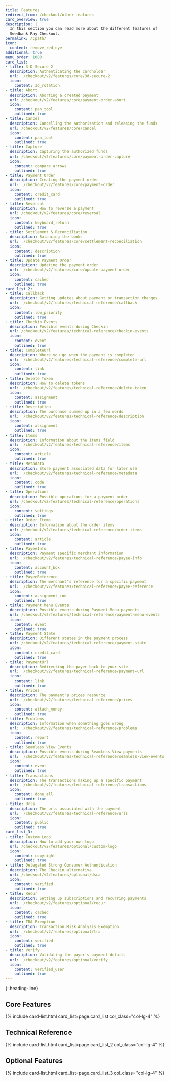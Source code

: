 ```yaml
---
title: Features
redirect_from: /checkout/other-features
card_overview: true
description: |
  In this section you can read more about the different features of
  Swedbank Pay Checkout.
permalink: /:path/
icon:
  content: remove_red_eye
additional: true
menu_order: 1000
card_list:
- title: 3-D Secure 2
  description: Authenticating the cardholder
  url:  /checkout/v2/features/core/3d-secure-2
  icon:
    content: 3d_rotation
- title: Abort
  description: Aborting a created payment
  url: /checkout/v2/features/core/payment-order-abort
  icon:
    content: pan_tool
    outlined: true
- title: Cancel
  description: Cancelling the authorization and releasing the funds
  url: /checkout/v2/features/core/cancel
  icon:
    content: pan_tool
    outlined: true
- title: Capture
  description: Capturing the authorized funds
  url: /checkout/v2/features/core/payment-order-capture
  icon:
    content: compare_arrows
    outlined: true
- title: Payment Order
  description: Creating the payment order
  url:  /checkout/v2/features/core/payment-order
  icon:
    content: credit_card
    outlined: true
- title: Reversal
  description: How to reverse a payment
  url: /checkout/v2/features/core/reversal
  icon:
    content: keyboard_return
    outlined: true
- title: Settlement & Reconciliation
  description: Balancing the books
  url:  /checkout/v2/features/core/settlement-reconciliation
  icon:
    content: description
    outlined: true
- title: Update Payment Order
  description: Updating the payment order
  url:  /checkout/v2/features/core/update-payment-order
  icon:
    content: cached
    outlined: true
card_list_2:
- title: Callback
  description: Getting updates about payment or transaction changes
  url:  /checkout/v2/features/technical-reference/callback
  icon:
    content: low_priority
    outlined: true
- title: Checkin Events
  description: Possible events during Checkin
  url: /checkout/v2/features/technical-reference/checkin-events
  icon:
    content: event
    outlined: true
- title: CompleteUrl
  description: Where you go when the payment is completed
  url:  /checkout/v2/features/technical-reference/complete-url
  icon:
    content: link
    outlined: true
- title: Delete Token
  description: How to delete tokens
  url:  /checkout/v2/features/technical-reference/delete-token
  icon:
    content: assignment
    outlined: true
- title: Description
  description: The purchase summed up in a few words
  url:  /checkout/v2/features/technical-reference/description
  icon:
    content: assignment
    outlined: true
- title: Items
  description: Information about the items field
  url:  /checkout/v2/features/technical-reference/items
  icon:
    content: article
    outlined: true
- title: Metadata
  description: Store payment associated data for later use
  url:  /checkout/v2/features/technical-reference/metadata
  icon:
    content: code
    outlined: true
- title: Operations
  description: Possible operations for a payment order
  url: /checkout/v2/features/technical-reference/operations
  icon:
    content: settings
    outlined: true
- title: Order Items
  description: Information about the order items
  url: /checkout/v2/features/technical-reference/order-items
  icon:
    content: article
    outlined: true
- title: PayeeInfo
  description: Payment specific merchant information
  url:  /checkout/v2/features/technical-reference/payee-info
  icon:
    content: account_box
    outlined: true
- title: PayeeReference
  description: The merchant's reference for a specific payment
  url:  /checkout/v2/features/technical-reference/payee-reference
  icon:
    content: assignment_ind
    outlined: true
- title: Payment Menu Events
  description: Possible events during Payment Menu payments
  url: /checkout/v2/features/technical-reference/payment-menu-events
  icon:
    content: event
    outlined: true
- title: Payment State
  description: Different states in the payment process
  url: /checkout/v2/features/technical-reference/payment-state
  icon:
    content: credit_card
    outlined: true
- title: PaymentUrl
  description: Redirecting the payer back to your site
  url:  /checkout/v2/features/technical-reference/payment-url
  icon:
    content: link
    outlined: true
- title: Prices
  description: The payment's prices resource
  url:  /checkout/v2/features/technical-reference/prices
  icon:
    content: attach_money
    outlined: true
- title: Problems
  description: Information when something goes wrong
  url:  /checkout/v2/features/technical-reference/problems
  icon:
    content: report
    outlined: true
- title: Seamless View Events
  description: Possible events during Seamless View payments
  url:  /checkout/v2/features/technical-reference/seamless-view-events
  icon:
    content: event
    outlined: true
- title: Transactions
  description: The transactions making up a specific payment
  url:  /checkout/v2/features/technical-reference/transactions
  icon:
    content: done_all
    outlined: true
- title: Urls
  description: The urls associated with the payment
  url:  /checkout/v2/features/technical-reference/urls
  icon:
    content: public
    outlined: true
card_list_3:
- title: Custom Logo
  description: How to add your own logo
  url: /checkout/v2/features/optional/custom-logo
  icon:
    content: copyright
    outlined: true
- title: Delegated Strong Consumer Authentication
  description: The Checkin alternative
  url: /checkout/v2/features/optional/dsca
  icon:
    content: verified
    outlined: true
- title: Recur
  description: Setting up subscriptions and recurring payments
  url:  /checkout/v2/features/optional/recur
  icon:
    content: cached
    outlined: true
- title: TRA Exemption
  description: Transaction Risk Analysis Exemption
  url:  /checkout/v2/features/optional/tra
  icon:
    content: verified
    outlined: true
- title: Verify
  description: Validating the payer's payment details
  url:  /checkout/v2/features/optional/verify
  icon:
    content: verified_user
    outlined: true
---
```


{:.heading-line}

## Core Features

{% include card-list.html card_list=page.card_list col_class="col-lg-4" %}

## Technical Reference

{% include card-list.html card_list=page.card_list_2 col_class="col-lg-4" %}

## Optional Features

{% include card-list.html card_list=page.card_list_3 col_class="col-lg-4" %}
